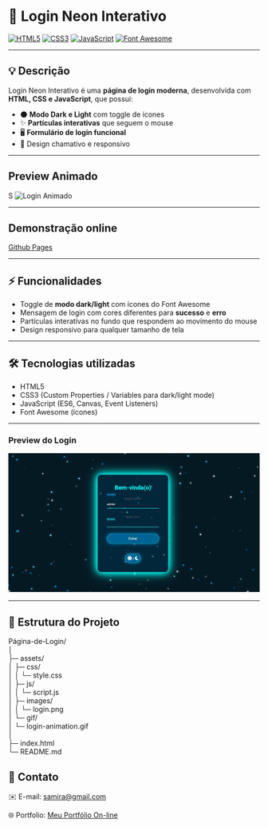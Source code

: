 # 🚀 Login Neon Interativo

[![HTML5](https://img.shields.io/badge/HTML5-E34F26?style=flat-square&logo=html5&logoColor=white)](https://developer.mozilla.org/pt-BR/docs/Web/HTML)
[![CSS3](https://img.shields.io/badge/CSS3-1572B6?style=flat-square&logo=css3&logoColor=white)](https://developer.mozilla.org/pt-BR/docs/Web/CSS)
[![JavaScript](https://img.shields.io/badge/JavaScript-F7DF1E?style=flat-square&logo=javascript&logoColor=black)](https://developer.mozilla.org/pt-BR/docs/Web/JavaScript)
[![Font Awesome](https://img.shields.io/badge/Font%20Awesome-000?style=flat-square&logo=fontawesome&logoColor=white)](https://fontawesome.com/)

---

## 💡 Descrição

Login Neon Interativo é uma **página de login moderna**, desenvolvida com **HTML, CSS e JavaScript**, que possui:

- 🌑 **Modo Dark e Light** com toggle de ícones  
- ✨ **Partículas interativas** que seguem o mouse  
- 🖥 **Formulário de login funcional**  
- 🎨 Design chamativo e responsivo

---

## Preview Animado
S
![Login Animado](./assets/img/Pagina%20de%20Login%20-gif.gif)

---

## Demonstração online

[Github Pages](https://samirasfonseca.github.io/Login-Neon-Interativo/)

---

## ⚡ Funcionalidades

- Toggle de **modo dark/light** com ícones do Font Awesome  
- Mensagem de login com cores diferentes para **sucesso** e **erro**  
- Partículas interativas no fundo que respondem ao movimento do mouse  
- Design responsivo para qualquer tamanho de tela  

---

## 🛠 Tecnologias utilizadas

- HTML5  
- CSS3 (Custom Properties / Variables para dark/light mode)  
- JavaScript (ES6, Canvas, Event Listeners)  
- Font Awesome (ícones)  

---

### Preview do Login

![Login Neon](./assets/img/pagina%20de%20login.jpg)

---

## 📁 Estrutura do Projeto

Página-de-Login/<br>
│<br>
├─ assets/<br>
│ ├─ css/<br>
│ │ └─ style.css<br>
│ ├─ js/<br>
│ │ └─ script.js<br>
│ ├─ images/<br>
│ │ └─ login.png<br>
│ └─ gif/<br>
│ └─ login-animation.gif<br>
│<br>
├─ index.html<br>
└─ README.md<br>

## 📌 Contato

✉️ E-mail: samira@gmail.com

🌐 Portfolio: [Meu Portfólio On-line ](https://portifolio-principal-jade.vercel.app/)
